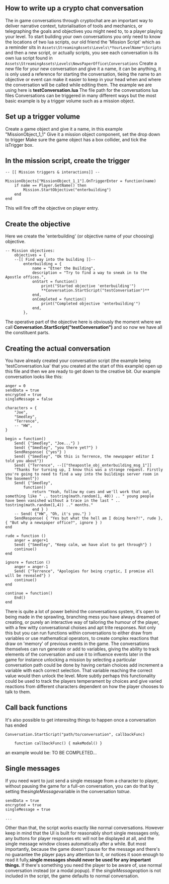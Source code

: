 ## How to write up a crypto chat conversation
The in game conversations through cryptochat are an important way to deliver narrative context, tutorialisation of tools and mechanics, or telegraphing the goals and objectives you might need to, to a player playing your level.
To start building your own conversations you only need to know the locations of two lua scripts,
our old friend the 'Mission Script' which as a reminder sits in ` Assets\StreamingAssets\Levels\*YourLevelName*\Scripts `
and then a new script, or actually scripts, you see each conversation is its own lua script found in ` Assets\StreamingAssets\Levels\NewsPaperOffice\Conversations `
Create a new file for your new conversation and give it a name, it can be anything, it is only used a reference for starting the conversation, tieing the name to an objective or event can make it easier to keep in your head when and where the conversation will be called while editing them. The example we are using here is **testConversation.lua**
The file path for the conversations lua files
Conversations can be triggered in many different ways but the most basic example is by a trigger volume such as a mission object.
## Set up a trigger volume
Create a game object and give it a name, in this example "MissionObject_1_1"
Give it a mission object component, set the drop down to trigger
Make sure the game object has a box collider, and tick the isTrigger box.
## In the mission script, create the trigger
```
-- [[ Mission triggers & interactions]] --

MissionObjects["MissionObject_1_1"].OnTriggerEnter = function(name)
	if name == Player.GetName() then
		Mission.StartObjective("enterbuilding")
	end
end
```
This will fire off the objective on player entry.
## Create the objective
Here we create the 'enterbuilding' (or objective name of your choosing) objective.
```
-- Mission objectives:
	objectives = {
	--[[ Find way into the building ]]--
		enterbuilding = {
			name = "Etner the Building",
			description = "Try to find a way to sneak in to the Apostle offices.",
			onStart = function()
				print("Started objective 'enterbuilding'")
				**Conversation.StartScript("testConversation")**
			end,
			onCompleted = function()
				print("Completed objective 'enterbuilding'")
			end,
		},
```
The operative part of the objective here is obviously the moment where we call **Conversation.StartScript("testConversation")** and so now we have all the constituent parts.
## Creating the actual conversation
You have already created your conversation script (the example being 'testConversation.lua' that you created at the start of this example) open up this file and then we are ready to get down to the creative bit.
Our example conversation looks like this:
```
anger = 0
sendData = true
encrypted = true
singleMessage = false

characters = {
	"Joe",
	"Smedley",
	"Terrence",
	-- "HW",
}

begin = function()
	Send( {"Smedley", "Joe..."} )
	Send( {"Smedley", "you there yet?"} )
	SendResponse( {"yes"} )
	Send( {"Smedley", "Ok this is Terrence, the newspaper editor I told you about"})
	Send( {"Terrence", --[["theapostle_obj_enterbuilding_msg_1"]] 
	"Thanks for turning up, I know this was a strange request. Firstly you're going to need to find a way into the buildings server room in the basement"})
	Send( {"Smedley", 
		function() 
			return "Yeah, follow my cues and we'll work that out, something like " .. tostring(math.random(1, 40)) .. " young people have been vanished without a trace in the last " .. tostring(math.random(1,4)) .." months."
			end } )
	-- Send( {"HW", "Oh, it's you."} )
	SendResponse( { "Yes but what the hell am I doing here?!", rude }, { "But why a newspaper office?", ignore } )
end

rude = function ()
	anger = anger+1
	Send( {"Smedley", "Keep calm, we have alot to get through"} )
	continue()
end

ignore = function ()
	anger = anger-1
	Send( {"Terrence", "Apologies for being cryptic, I promise all will be revealed"} )
	continue()
end

continue = function()
	End()
end
```
There is quite a lot of power behind the conversations system, it's open to being made in the sprawling, branching mess you have always dreamed of creating, or purely an interactive way of tailoring the humour of the player, with a few witty conversational choises and apt trite responses.
Not only this but you can run functions within conversations to either draw from variables or use mathematical operators, to create complex reactions that draw on 'memory' of previous events in the game.
The conversations themselves can run generate or add to variables, giving the ability to track elements of the conversation and use it to influence events later in the game for instance unlocking a mission by selecting a particular conversation path could be done by having certain choices add increment a variable with each correct selection. That variable reaching the correct value would then unlock the level.
More subtly perhaps this functionality could be used to track the players temperament by choices and give varied reactions from different characters dependent on how the player chooses to talk to them.
## Call back functions
It's also possible to get interesitng things to happen once a conversation has ended
```
Conversation.StartScript("path/to/conversation", callbackFunc)

    function callbackFunc() { makeModal() }
```
an example would be:
TO BE COMPLETED...
## Single messages
If you need want to just send a single message from a character to player, without pausing the game for a full-on conversation, you can do that by setting the*singleMessage*variable in the conversation to*true*.
```
sendData = true
encrypted = true
singleMessage = true

...
```
Other than that, the script works exactly like normal conversations. However keep in mind that the UI is built for reasonably short single messages only, any buttons for player responses etc will not be displayed at all, and the single message window closes automatically after a while. But most importantly, because the game doesn't pause for the message and there's no guarantee the player pays any attention to it, or notices it soon enough to read it fully,**single messages should never be used for any important things.** If there's something you need the player to be aware of, use normal conversation instead (or a modal popup).
If the *singleMessage*option is not included in the script, the game defaults to normal conversation.